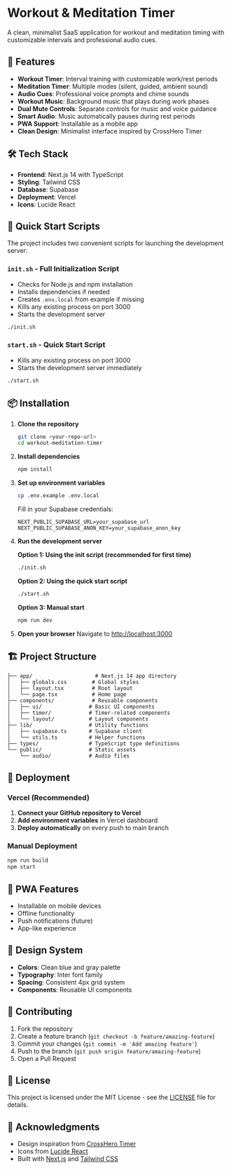 # Workout & Meditation Timer

A clean, minimalist SaaS application for workout and meditation timing with customizable intervals and professional audio cues.

## 🚀 Features

- **Workout Timer**: Interval training with customizable work/rest periods
- **Meditation Timer**: Multiple modes (silent, guided, ambient sound)
- **Audio Cues**: Professional voice prompts and chime sounds
- **Workout Music**: Background music that plays during work phases
- **Dual Mute Controls**: Separate controls for music and voice guidance
- **Smart Audio**: Music automatically pauses during rest periods
- **PWA Support**: Installable as a mobile app
- **Clean Design**: Minimalist interface inspired by CrossHero Timer

## 🛠️ Tech Stack

- **Frontend**: Next.js 14 with TypeScript
- **Styling**: Tailwind CSS
- **Database**: Supabase
- **Deployment**: Vercel
- **Icons**: Lucide React

## 🚀 Quick Start Scripts

The project includes two convenient scripts for launching the development server:

### `init.sh` - Full Initialization Script
- Checks for Node.js and npm installation
- Installs dependencies if needed
- Creates `.env.local` from example if missing
- Kills any existing process on port 3000
- Starts the development server

```bash
./init.sh
```

### `start.sh` - Quick Start Script
- Kills any existing process on port 3000
- Starts the development server immediately

```bash
./start.sh
```

## 📦 Installation

1. **Clone the repository**
   ```bash
   git clone <your-repo-url>
   cd workout-meditation-timer
   ```

2. **Install dependencies**
   ```bash
   npm install
   ```

3. **Set up environment variables**
   ```bash
   cp .env.example .env.local
   ```
   
   Fill in your Supabase credentials:
   ```env
   NEXT_PUBLIC_SUPABASE_URL=your_supabase_url
   NEXT_PUBLIC_SUPABASE_ANON_KEY=your_supabase_anon_key
   ```

4. **Run the development server**
   
   **Option 1: Using the init script (recommended for first time)**
   ```bash
   ./init.sh
   ```
   
   **Option 2: Using the quick start script**
   ```bash
   ./start.sh
   ```
   
   **Option 3: Manual start**
   ```bash
   npm run dev
   ```

5. **Open your browser**
   Navigate to [http://localhost:3000](http://localhost:3000)

## 🏗️ Project Structure

```
├── app/                    # Next.js 14 app directory
│   ├── globals.css        # Global styles
│   ├── layout.tsx         # Root layout
│   └── page.tsx           # Home page
├── components/            # Reusable components
│   ├── ui/               # Basic UI components
│   ├── timer/            # Timer-related components
│   └── layout/           # Layout components
├── lib/                  # Utility functions
│   ├── supabase.ts       # Supabase client
│   └── utils.ts          # Helper functions
├── types/                # TypeScript type definitions
└── public/               # Static assets
    └── audio/            # Audio files
```

## 🚀 Deployment

### Vercel (Recommended)

1. **Connect your GitHub repository to Vercel**
2. **Add environment variables** in Vercel dashboard
3. **Deploy automatically** on every push to main branch

### Manual Deployment

```bash
npm run build
npm start
```

## 📱 PWA Features

- Installable on mobile devices
- Offline functionality
- Push notifications (future)
- App-like experience

## 🎨 Design System

- **Colors**: Clean blue and gray palette
- **Typography**: Inter font family
- **Spacing**: Consistent 4px grid system
- **Components**: Reusable UI components

## 🤝 Contributing

1. Fork the repository
2. Create a feature branch (`git checkout -b feature/amazing-feature`)
3. Commit your changes (`git commit -m 'Add amazing feature'`)
4. Push to the branch (`git push origin feature/amazing-feature`)
5. Open a Pull Request

## 📄 License

This project is licensed under the MIT License - see the [LICENSE](LICENSE) file for details.

## 🙏 Acknowledgments

- Design inspiration from [CrossHero Timer](https://timer.crosshero.com/)
- Icons from [Lucide React](https://lucide.dev/)
- Built with [Next.js](https://nextjs.org/) and [Tailwind CSS](https://tailwindcss.com/) 